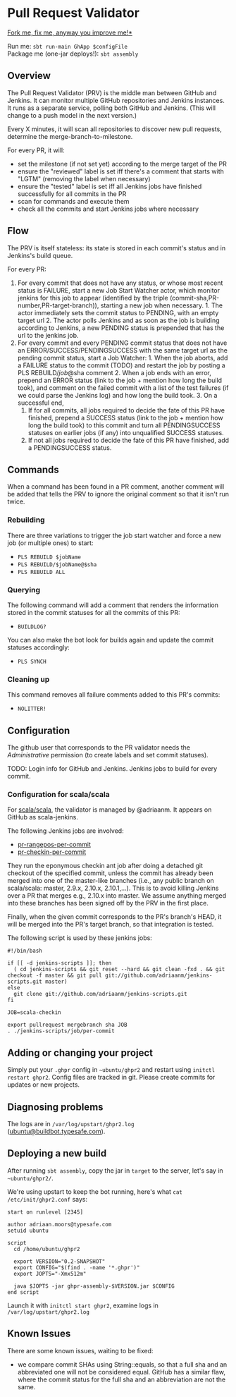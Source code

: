 # Pull Request Validator
[Fork me, fix me, anyway you improve me!](https://github.com/typesafehub/ghpullrequest-validator)[*](http://www.youtube.com/watch?v=rpRiSb_Ir-s)

Run me: `sbt run-main GhApp $configFile` <br>
Package me (one-jar deploys!): `sbt assembly`

## Overview
The Pull Request Validator (PRV) is the middle man between GitHub and Jenkins. It can monitor multiple GitHub repositories and Jenkins instances.
It runs as a separate service, polling both GitHub and Jenkins. (This will change to a push model in the next version.)

Every X minutes, it will scan all repositories to discover new pull requests, determine the merge-branch-to-milestone.

For every PR, it will:

  - set the milestone (if not set yet) according to the merge target of the PR
  - ensure the "reviewed" label is set iff there's a comment that starts with "LGTM" (removing the label when necessary)
  - ensure the "tested" label is set iff all Jenkins jobs have finished successfully for all commits in the PR
  - scan for commands and execute them
  - check all the commits and start Jenkins jobs where necessary



## Flow
The PRV is itself stateless: its state is stored in each commit's status and in Jenkins's build queue.

For every PR:

  1. For every commit that does not have any status, or whose most recent status is FAILURE,
  start a new Job Start Watcher actor, which monitor jenkins for this job to appear (identified by the triple (commit-sha,PR-number,PR-target-branch)),
  starting a new job when necessary.
    1. The actor immediately sets the commit status to PENDING, with an empty target url
    2. The actor polls Jenkins and as soon as the job is building according to Jenkins, a new PENDING status is prepended that has the url to the jenkins job.
  2. For every commit and every PENDING commit status that does not have an ERROR/SUCCESS/PENDINGSUCCESS with the same target url as the pending commit status,
  start a Job Watcher:
    1. When the job aborts, add a FAILURE status to the commit (TODO) and restart the job by posting a PLS REBUILD/$job@$sha comment
    2. When a job ends with an error, prepend an ERROR status (link to the job + mention how long the build took), and comment on the failed commit with a list of the test failures (if we could parse the Jenkins log) and how long the build took.
    3. On a successful end, 
      1. If for all commits, all jobs required to decide the fate of this PR have finished, prepend a SUCCESS status (link to the job + mention how long the build took) to this commit and turn all PENDINGSUCCESS statuses on earlier jobs (if any) into unqualified SUCCESS statuses.
      2. If not all jobs required to decide the fate of this PR have finished, add a PENDINGSUCCESS status.

## Commands
When a command has been found in a PR comment, another comment will be added that tells the PRV to ignore the original comment so that it isn't run twice.

### Rebuilding
There are three variations to trigger the job start watcher and force a new job (or multiple ones) to start:

  - `PLS REBUILD $jobName`
  - `PLS REBUILD/$jobName@$sha`
  - `PLS REBUILD ALL`


### Querying
The following command will add a comment that renders the information stored in the commit statuses for all the commits of this PR:

  - `BUILDLOG?`

You can also make the bot look for builds again and update the commit statuses accordingly:
  
  - `PLS SYNCH`

### Cleaning up
This command removes all failure comments added to this PR's commits:

  - `NOLITTER!`

## Configuration
The github user that corresponds to the PR validator needs the *Administrative* permission (to create labels and set commit statuses).

TODO: Login info for GitHub and Jenkins. Jenkins jobs to build for every commit.

### Configuration for scala/scala
For [scala/scala](https://github.com/scala/scala), the validator is managed by @adriaanm.
It appears on GitHub as scala-jenkins.

The following Jenkins jobs are involved:

  - [pr-rangepos-per-commit](https://scala-webapps.epfl.ch/jenkins/job/pr-rangepos-per-commit/)
  - [pr-checkin-per-commit](https://scala-webapps.epfl.ch/jenkins/job/pr-checkin-per-commit/)

They run the eponymous checkin ant job after doing a detached git checkout of the specified commit, 
unless the commit has already been merged into one of the master-like branches 
(i.e., any public branch on scala/scala: master, 2.9.x, 2.10.x, 2.10.1,...). 
This is to avoid killing Jenkins over a PR that merges e.g., 2.10.x into master. 
We assume anything merged into these branches has been signed off by the PRV in the first place. 

Finally, when the given commit corresponds to the PR's branch's HEAD, it will be merged into the PR's target branch,
so that integration is tested.

The following script is used by these jenkins jobs:

```
#!/bin/bash

if [[ -d jenkins-scripts ]]; then
  ( cd jenkins-scripts && git reset --hard && git clean -fxd . && git checkout -f master && git pull git://github.com/adriaanm/jenkins-scripts.git master)
else
  git clone git://github.com/adriaanm/jenkins-scripts.git
fi

JOB=scala-checkin

export pullrequest mergebranch sha JOB
. ./jenkins-scripts/job/per-commit
```

## Adding or changing your project
Simply put your `.ghpr` config in `~ubuntu/ghpr2` and restart using `initctl restart ghpr2`.
Config files are tracked in git. Please create commits for updates or new projects.

## Diagnosing problems
The logs are in `/var/log/upstart/ghpr2.log` (ubuntu@buildbot.typesafe.com).

## Deploying a new build
After running `sbt assembly`, copy the jar in `target` to the server, let's say in `~ubuntu/ghpr2/`.

We're using upstart to keep the bot running, here's what `cat /etc/init/ghpr2.conf` says:

```
start on runlevel [2345]

author adriaan.moors@typesafe.com
setuid ubuntu

script
  cd /home/ubuntu/ghpr2

  export VERSION="0.2-SNAPSHOT"
  export CONFIG="$(find . -name '*.ghpr')"
  export JOPTS="-Xmx512m"

  java $JOPTS -jar ghpr-assembly-$VERSION.jar $CONFIG
end script
```

Launch it with `initctl start ghpr2`, examine logs in `/var/log/upstart/ghpr2.log`

## Known Issues
There are some known issues, waiting to be fixed:

  - we compare commit SHAs using String::equals, so that a full sha and an abbreviated one will not be considered equal. GitHub has a similar flaw, where the commit status for the full sha and an abbreviation are not the same.


